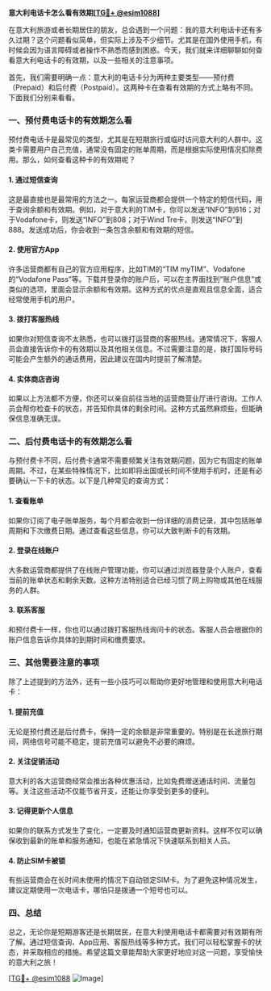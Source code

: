 **意大利电话卡怎么看有效期[[TG💪+ @esim1088](https://t.me/s/esim1088)]**

在意大利旅游或者长期居住的朋友，总会遇到一个问题：我的意大利电话卡还有多久过期？这个问题看似简单，但实际上涉及不少细节。尤其是在国外使用手机，有时候会因为语言障碍或者操作不熟悉而感到困惑。今天，我们就来详细聊聊如何查看意大利电话卡的有效期，以及一些相关的注意事项。

首先，我们需要明确一点：意大利的电话卡分为两种主要类型——预付费（Prepaid）和后付费（Postpaid）。这两种卡在查看有效期的方式上略有不同。下面我们分别来看看。

### **一、预付费电话卡的有效期怎么看**

预付费电话卡是最常见的类型，尤其是在短期旅行或临时访问意大利的人群中。这类卡需要用户自己充值，通常没有固定的账单周期，而是根据实际使用情况扣除费用。那么，如何查看这种卡的有效期呢？

#### **1. 通过短信查询**
这是最直接也是最常用的方法之一。每家运营商都会提供一个特定的短信代码，用于查询余额和有效期。例如，对于意大利的TIM卡，你可以发送“INFO”到616；对于Vodafone卡，则发送“INFO”到808；对于Wind Tre卡，则发送“INFO”到888。发送成功后，你会收到一条包含余额和有效期的短信。

#### **2. 使用官方App**
许多运营商都有自己的官方应用程序，比如TIM的“TIM myTIM”、Vodafone的“Vodafone Pass”等。下载并登录你的账户后，可以在主界面找到“账户信息”或类似的选项，里面会显示余额和有效期。这种方式的优点是直观且信息全面，适合经常使用手机的用户。

#### **3. 拨打客服热线**
如果你对短信查询不太熟悉，也可以拨打运营商的客服热线。通常情况下，客服人员会直接告诉你卡的有效期以及其他相关信息。不过需要注意的是，拨打国际号码可能会产生额外的通话费用，因此建议在国内时提前了解清楚。

#### **4. 实体商店咨询**
如果以上方法都不方便，你还可以亲自前往当地的运营商营业厅进行咨询。工作人员会帮你检查卡的状态，并告知你具体的剩余时间。这种方式虽然麻烦些，但能确保信息准确无误。

### **二、后付费电话卡的有效期怎么看**

与预付费卡不同，后付费卡通常不需要频繁关注有效期问题，因为它有固定的账单周期。不过，在某些特殊情况下，比如即将出国或长时间不使用手机时，还是有必要确认一下卡的状态。以下是几种常见的查询方式：

#### **1. 查看账单**
如果你订阅了电子账单服务，每个月都会收到一份详细的消费记录，其中包括账单周期和下次缴费日期。通过查看这些信息，你可以大致判断卡的有效期。

#### **2. 登录在线账户**
大多数运营商都提供了在线账户管理功能，你可以通过浏览器登录个人账户，查看当前的账单状态和剩余天数。这种方法特别适合已经习惯了网上购物或其他在线服务的人群。

#### **3. 联系客服**
和预付费卡一样，你也可以通过拨打客服热线询问卡的状态。客服人员会根据你的账户信息告诉你具体的到期时间和缴费要求。

### **三、其他需要注意的事项**

除了上述提到的方法外，还有一些小技巧可以帮助你更好地管理和使用意大利电话卡：

#### **1. 提前充值**
无论是预付费还是后付费卡，保持一定的余额是非常重要的。特别是在长途旅行期间，网络信号可能不稳定，提前充值可以避免不必要的麻烦。

#### **2. 关注促销活动**
意大利的各大运营商经常会推出各种优惠活动，比如免费赠送通话时间、流量包等。关注这些活动不仅能节省开支，还能让你享受到更多的便利。

#### **3. 记得更新个人信息**
如果你的联系方式发生了变化，一定要及时通知运营商更新资料。这样不仅可以确保收到最新的账单和服务通知，也能在紧急情况下快速联系到相关人员。

#### **4. 防止SIM卡被锁**
有些运营商会在长时间未使用的情况下自动锁定SIM卡。为了避免这种情况发生，建议定期使用一次电话卡，哪怕只是拨通一个短号也可以。

### **四、总结**

总之，无论你是短期游客还是长期居民，在意大利使用电话卡都需要对有效期有所了解。通过短信查询、App应用、客服热线等多种方式，我们可以轻松掌握卡的状态，并采取相应的措施。希望这篇文章能帮助大家更好地应对这一问题，享受愉快的意大利之旅！

[[TG💪+ @esim1088](https://t.me/s/esim1088) ![Image](https://i.postimg.cc/4NQfJmqS/Snipaste-2025-05-13-00-14-12.png)]